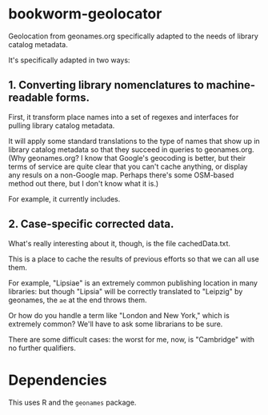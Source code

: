 bookworm-geolocator
===================

Geolocation from geonames.org specifically adapted to the needs of library catalog metadata.


It's specifically adapted in two ways:

## 1. Converting library nomenclatures to machine-readable forms.

First, it transform place names into a set of regexes and interfaces for pulling library catalog metadata.

It will apply some standard translations to the type of names that show up in library catalog metadata so that they
succeed in queries to geonames.org. (Why geonames.org? I know that Google's geocoding is better, but their terms of service are quite clear that you can't cache anything,
or display any resuls on a non-Google map. Perhaps there's some OSM-based method out there, but I don't know what it is.)

For example, it currently includes.

## 2. Case-specific corrected data.

What's really interesting about it, though, is the file cachedData.txt.

This is a place to cache the results of previous efforts so that we can all use them.

For example, "Lipsiae" is an extremely common publishing location in many libraries: but though "Lipsia" will be correctly
translated to "Leipzig" by geonames, the `ae` at the end throws them.

Or how do you handle a term like "London and New York," which is extremely common? We'll have to ask some
librarians to be sure.

There are some difficult cases: the worst for me, now, is "Cambridge" with no further qualifiers.

# Dependencies

This uses R and the `geonames` package.
